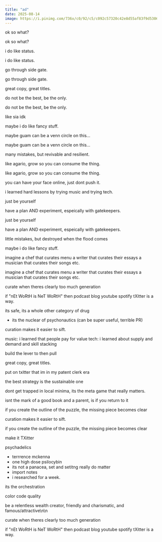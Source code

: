 ```yaml
---
title: "ad"
date: 2025-08-14
image: https://i.pinimg.com/736x/c0/92/c5/c092c57320c42e8d55af83f9d5306314.jpg
---
```


ok so what?

ok so what?

i do like status.

i do like status.

go through side gate.

go through side gate.

great copy, great titles.

do not be the best, be the only.

do not be the best, be the only.

like sia idk

maybe i do like fancy stuff.

maybe guam can be a venn circle on this...

maybe guam can be a venn circle on this...

many mistakes, but revivable and resilient.

like agario, grow so you can consume the thing.

like agario, grow so you can consume the thing.

you can have your face online, just dont push it.

i learned hard lessons by trying music and trying tech.

just be yourself

have a plan AND experiment, espeically with gatekeepers.

just be yourself


have a plan AND experiment, espeically with gatekeepers.

little mistakes, but destroyed when the flood comes

maybe i do like fancy stuff.

imagine a chef that curates menu a writer that curates their essays a musician that curates their songs etc.

imagine a chef that curates menu a writer that curates their essays a musician that curates their songs etc.

curate when theres clearly too much generation

if "nEt WoRtH is NeT WoRtH" then podcast blog youtube spotify tXitter is a way.

its safe, its a whole other category of drug
- its the nuclear of psychonautics (can be super useful, terrible PR)

curation makes it easier to sift.

music: i learned that people pay for value
tech: i learned about supply and demand and skill stacking

build the lever to then pull

great copy, great titles.

put on txitter that im in my patent clerk era

the best strategy is the sustainable one

dont get trapped in local minima, its the meta game that really matters.

isnt the mark of a good book and a parent, is if you return to it

if you create the outline of the puzzle, the missing piece becomes clear

curation makes it easier to sift.

if you create the outline of the puzzle, the missing piece becomes clear

make it TXitter

psychadelics
- terrrence mckenna
- one high dose psilocybin
- its not a panacea, set and setitng really do matter
- import notes
- i researched for a week.

its the orchestration

color code quality

be a relentless wealth creator, friendly and charismatic, and famous/attractive\n\n

curate when theres clearly too much generation

if "nEt WoRtH is NeT WoRtH" then podcast blog youtube spotify tXitter is a way.
